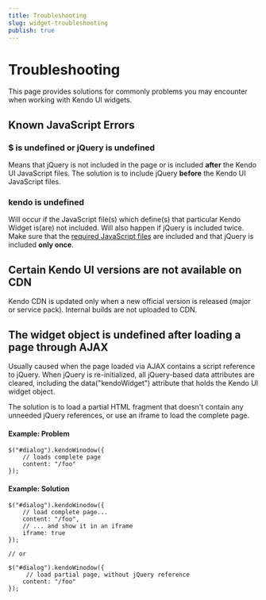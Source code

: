 ```yaml
---
title: Troubleshooting
slug: widget-troubleshooting
publish: true
---
```


# Troubleshooting

This page provides solutions for commonly problems you may encounter when working with Kendo UI widgets.

## Known JavaScript Errors

### $ is undefined or jQuery is undefined

Means that jQuery is not included in the page or is included **after** the Kendo UI JavaScript files. The solution is to include jQuery **before** the Kendo UI JavaScript files.

### kendo is undefined

Will occur if the JavaScript file(s) which define(s) that particular Kendo Widget is(are) not included. Will also happen if jQuery is included twice. Make sure that the [required JavaScript files](/getting-started/javascript-dependencies)
are included and that jQuery is included **only once**.

## Certain Kendo UI versions are not available on CDN

Kendo CDN is updated only when a new official version is released (major or service pack). Internal builds are not uploaded to CDN.

## The widget object is undefined after loading a page through AJAX

Usually caused when the page loaded via AJAX contains a script reference to jQuery. When jQuery is re-initialized, all jQuery-based data attributes are cleared, including the data("kendoWidget") attribute that holds the Kendo UI widget object.

The solution is to load a partial HTML fragment that doesn't contain any unneeded jQuery references, or use an iframe to load the complete page.

#### Example: Problem

    $("#dialog").kendoWinodow({
        // loads complete page
        content: "/foo"
    });

#### Example: Solution

    $("#dialog").kendoWinodow({
        // load complete page...
        content: "/foo",
        // ... and show it in an iframe
        iframe: true
    });

    // or

    $("#dialog").kendoWinodow({
         // load partial page, without jQuery reference
        content: "/foo"
    });
